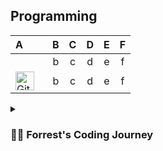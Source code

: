 ## Programming

A | B | C | D | E | F
:-- | :--: | :--: | :--: | :--: | :--:
[ ](https://...)| b | c | d | e | f
[<img align="left" alt="GitHub" width="30px" style="padding-right:10px;" src="https://.gif" />](https://imp.i384100.net/python-ds)| b | c | d | e | f


<details>
 <summary><h3>👨‍💻 Forrest's Coding Journey</h3></summary>
   I started my coding journey as a naive computer science student with a passion to learn everything I could about this programming world - code, unix, linux, theory. And all the while, teaching myself iOS development with a dream to build my own app, but that soon got overshadowed by my desire to excel in Java. A desire that landed me a full-stack software engineering job upon graduation. However, I had another desire I had been pursuing throughout this time - YouTube content creation. I eventually ended up quitting my software engineering job to pursue YouTube full-time, and that has been my focus ever since. But there's something that's always bothered me about my journey - abandoning my dream of building my own app to pursue the safe route, a job. Now I've already taken the leap away from that safety net into this uncomfortable, unexplored world that it being a creator. And it worked out, but again, it became comfortable. It's easier to create a video than go out on a ledge and build my own product. I do have to eat, at the end of the day, but I think it's time. It's time to get uncomfortable again. I have a burning desire to get back on the horse, and fulfill that dream younger me had of building my own app, my own product. And in order to do that, I'll be implmementing a few measures to streamline my YouTube content to focus more time on fulfilling that dream - a dream that I'll be ready to tackle in 2023 due to the measure I'm putting in place now until the end of 2022. Don't wait up, because I'm coming.

# 🏄‍♂️ Forrest Knight
👩‍✈️ 🧑‍✈️ 👨‍✈️ 👩‍🚀 🧑‍🚀 👨‍🚀



#  ***Digital Craftsman (Developer/Filmmaker/Creator)***

#  Forrest Knight

##  Forrest Knight

###  Forrest Knight

####  Forrest Knight

#####  Forrest Knight

*Forrest Knight*


`Digital Craftsman (Developer/Filmmaker/Creator)`

*`Digital Craftsman (Developer/Filmmaker/Creator)`*

**`Digital Craftsman (Developer/Filmmaker/Creator)`**

***`Digital Craftsman (Developer/Filmmaker/Creator)`***





<pre>
           _____  _____ _____ _____   _______        _      _____ _                   _                  
    /\    / ____|/ ____|_   _|_   _| |__   __|      | |    / ____(_)                 | |                 
   /  \  | (___ | |      | |   | |      | | _____  _| |_  | (___  _  __ _ _ __   __ _| |_ _   _ _ __ ___ 
  / /\ \  \___ \| |      | |   | |      | |/ _ \ \/ / __|  \___ \| |/ _` | '_ \ / _` | __| | | | '__/ _ \
 / ____ \ ____) | |____ _| |_ _| |_     | |  __/>  <| |_   ____) | | (_| | | | | (_| | |_| |_| | | |  __/
/_/    \_\_____/ \_____|_____|_____|    |_|\___/_/\_\\__| |_____/|_|\__, |_| |_|\__,_|\__|\__,_|_|  \___|
                                                                     __/ |                               
                                                                    |___/                                

</pre>

Courses | School | Duration | Effort | Frequency | Prerequisites
:-- | :--: | :--: | :--: | :--: | :--:
[Intro to Computer Science](https://www.edx.org/course/cs50s-introduction-computer-science-harvardx-cs50x) | Harvard | 10 weeks | 10-20 hours/week | self-paced | none


<summary><h1>Forrest's Coding Journey</h1></summary>


<button>Change content of p element</button>

<p>This is a paragraph.</p>


<html>
fdgdfhfxghxfghfgh
</html>


<summary><h1>Forrest's Coding Journey</h1></summary>


 <summary><h3>👨‍💻 Forrest's Coding Journey</h3></summary>
   I started my coding journey as a naive computer science student with a passion to learn everything I could about this programming world - code, unix, linux, theory. And all the while, teaching myself iOS development with a dream to build my own app, but that soon got overshadowed by my desire to excel in Java. A desire that landed me a full-stack software engineering job upon graduation. However, I had another desire I had been pursuing throughout this time - YouTube content creation. I eventually ended up quitting my software engineering job to pursue YouTube full-time, and that has been my focus ever since. But there's something that's always bothered me about my journey - abandoning my dream of building my own app to pursue the safe route, a job. Now I've already taken the leap away from that safety net into this uncomfortable, unexplored world that it being a creator. And it worked out, but again, it became comfortable. It's easier to create a video than go out on a ledge and build my own product. I do have to eat, at the end of the day, but I think it's time. It's time to get uncomfortable again. I have a burning desire to get back on the horse, and fulfill that dream younger me had of building my own app, my own product. And in order to do that, I'll be implmementing a few measures to streamline my YouTube content to focus more time on fulfilling that dream - a dream that I'll be ready to tackle in 2023 due to the measure I'm putting in place now until the end of 2022. Don't wait up, because I'm coming.



### 🧰 Languages and Tools

<img align="left" alt="Java" width="30px" style="padding-right:10px;" src="https://cdn.jsdelivr.net/gh/devicons/devicon/icons/java/java-original.svg"/>
<img align="left" alt="Spring" width="30px" style="padding-right:10px;" src="https://cdn.jsdelivr.net/gh/devicons/devicon/icons/spring/spring-original.svg" />
<img align="left" alt="TypeScript" width="30px" style="padding-right:10px;" src="https://cdn.jsdelivr.net/gh/devicons/devicon/icons/typescript/typescript-plain.svg" />
<img align="left" alt="Angular" width="30px" style="padding-right:10px;" src="https://cdn.jsdelivr.net/gh/devicons/devicon/icons/angularjs/angularjs-plain.svg" />
<img align="left" alt="Git" width="30px" style="padding-right:10px;" src="https://cdn.jsdelivr.net/gh/devicons/devicon/icons/git/git-original.svg" />
<img align="left" alt="Linux" width="30px" style="padding-right:10px;" src="https://cdn.jsdelivr.net/gh/devicons/devicon/icons/linux/linux-original.svg" />
<img align="left" alt="HTML" width="30px" style="padding-right:10px;" src="https://cdn.jsdelivr.net/gh/devicons/devicon/icons/html5/html5-plain.svg" />
<img align="left" alt="CSS" width="30px" style="padding-right:10px;" src="https://cdn.jsdelivr.net/gh/devicons/devicon/icons/css3/css3-plain.svg" />
<img align="left" alt="JavaScript" width="30px" style="padding-right:10px;" src="https://cdn.jsdelivr.net/gh/devicons/devicon/icons/javascript/javascript-plain.svg" />
<img align="left" alt="React" width="30px" style="padding-right:10px;" src="https://cdn.jsdelivr.net/gh/devicons/devicon/icons/react/react-original.svg" />
<img align="left" alt="NodeJS" width="30px" style="padding-right:10px;" src="https://cdn.jsdelivr.net/gh/devicons/devicon/icons/nodejs/nodejs-original.svg" />
<img align="left" alt="Python" width="30px" style="padding-right:10px;" src="https://cdn.jsdelivr.net/gh/devicons/devicon/icons/python/python-plain.svg" />
<img align="left" alt="C++" width="30px" style="padding-right:10px;" src="https://cdn.jsdelivr.net/gh/devicons/devicon/icons/cplusplus/cplusplus-line.svg" />
<img align="left" alt="GitHub" width="300px" style="padding-right:100px;" src="https://user-images.githubusercontent.com/109954610/215134577-d86257a9-1105-4a21-9843-15bf066e7ee0.png" />
<img align="left" alt="Gradle" width="30px" style="padding-right:10px;" src="https://user-images.githubusercontent.com/109954610/215134010-6fb042bf-7435-4924-85b8-098a83d081f9.png" />

 <summary><h1>Forrest's Coding Journey</h1></summary>
 sdgsdgsdg
 fdsgsdsdg

